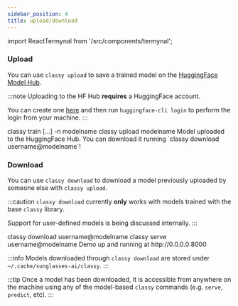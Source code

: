```yaml
---
sidebar_position: 4
title: upload/download
---
```


import ReactTermynal from '/src/components/termynal';

### Upload

You can use `classy upload` to save a trained model on the [HuggingFace Model Hub](https://huggingface.co/models).

:::note
Uploading to the HF Hub **requires** a HuggingFace account.

You can create one [here](https://huggingface.co/join) and then run
`huggingface-cli login` to perform the login from your machine.
:::

<ReactTermynal>
  <span data-ty="input">classy train [...] -n modelname</span>
  <span data-ty="input">classy upload modelname</span>
  <span data-ty="progress"></span>
  <span data-ty>Model uploaded to the HuggingFace Hub.</span>
  <span data-ty>You can download it running `classy download username@modelname`!</span>
</ReactTermynal>

### Download

You can use `classy download` to download a model previously uploaded by someone else with `classy upload`.

:::caution
`classy download` currently **only** works with models trained with the base `classy` library.

Support for user-defined models is being discussed internally.
:::

<ReactTermynal>
  <span data-ty="input">classy download username@modelname</span>
  <span data-ty="input">classy serve username@modelname</span>
  <span data-ty data-ty-start-delay="2000">Demo up and running at http://0.0.0.0:8000</span>
</ReactTermynal>

<br />

:::info
Models downloaded through `classy download` are stored under `~/.cache/sunglasses-ai/classy`.
:::

:::tip
Once a model has been downloaded, it is accessible from anywhere on the machine using any of the model-based `classy` commands (e.g. `serve`, `predict`, etc).
:::
